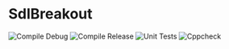 # SdlBreakout

![Compile Debug](https://github.com/Autoquark/SdlBreakout/workflows/Compile%20Debug/badge.svg)
![Compile Release](https://github.com/Autoquark/SdlBreakout/workflows/Compile%20Release/badge.svg)
![Unit Tests](https://github.com/Autoquark/SdlBreakout/workflows/Unit%20Tests/badge.svg)
![Cppcheck](https://github.com/Autoquark/SdlBreakout/workflows/cppcheck/badge.svg)
